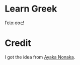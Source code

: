 # Learn Greek
Γεία σας!

# Credit
I got the idea from [Ayaka Nonaka][learn-dutch].

[learn-dutch]: https://github.com/ayanonagon/learn-dutch
